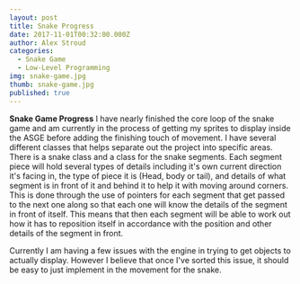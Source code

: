 ```yaml
---
layout: post
title: Snake Progress
date: 2017-11-01T00:32:00.000Z
author: Alex Stroud
categories:
  - Snake Game
  - Low-Level Programming
img: snake-game.jpg
thumb: snake-game.jpg
published: true
---
```


<b>Snake Game Progress</b>
I have nearly finished the core loop of the snake game and am currently in the process of getting my sprites to display inside the ASGE before adding the finishing touch of movement. I have several different classes that helps separate out the project into specific areas. There is a snake class and a class for the snake segments. Each segment piece will hold several types of details including it's own current direction it's facing in, the type of piece it is (Head, body or tail), and details of what segment is in front of it and behind it to help it with moving around corners. This is done through the use of pointers for each segment that get passed to the next one along so that each one will know the details of the segment in front of itself. This means that then each segment will be able to work out how it has to reposition itself in accordance with the position and other details of the segment in front.

Currently I am having a few issues with the engine in trying to get objects to actually display. However I believe that once I've sorted this issue, it should be easy to just implement in the movement for the snake.
